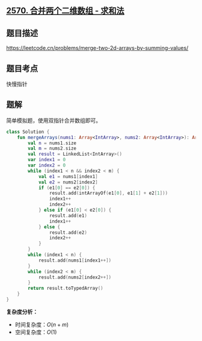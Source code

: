## [2570. 合并两个二维数组 - 求和法](https://leetcode.cn/problems/merge-two-2d-arrays-by-summing-values/)

## 题目描述

https://leetcode.cn/problems/merge-two-2d-arrays-by-summing-values/

## 题目考点

快慢指针

## 题解

简单模拟题，使用双指针合并数组即可。

```kotlin
class Solution {
    fun mergeArrays(nums1: Array<IntArray>, nums2: Array<IntArray>): Array<IntArray> {
        val n = nums1.size
        val m = nums2.size
        val result = LinkedList<IntArray>()
        var index1 = 0
        var index2 = 0
        while (index1 < n && index2 < m) {
            val e1 = nums1[index1]
            val e2 = nums2[index2]
            if (e1[0] == e2[0]) {
                result.add(intArrayOf(e1[0], e1[1] + e2[1]))
                index1++
                index2++
            } else if (e1[0] < e2[0]) {
                result.add(e1)
                index1++
            } else {
                result.add(e2)
                index2++
            }
        }
        while (index1 < n) {
            result.add(nums1[index1++])
        }
        while (index2 < m) {
            result.add(nums2[index2++])
        }
        return result.toTypedArray()
    }
}
```

**复杂度分析：**

- 时间复杂度：$O(n + m)$
- 空间复杂度：$O(1)$
